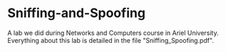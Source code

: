# Sniffing-and-Spoofing
A lab we did during Networks and Computers course in Ariel University.  
Everything about this lab is detailed in the file "Sniffing_Spoofing.pdf".
